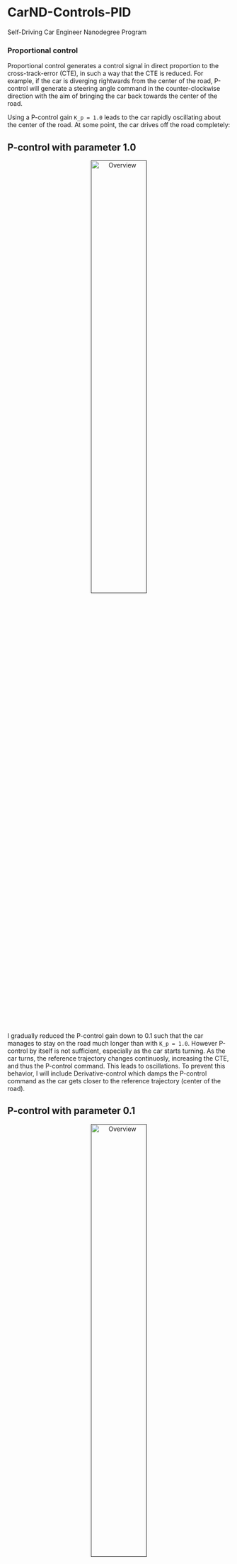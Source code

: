 # CarND-Controls-PID
Self-Driving Car Engineer Nanodegree Program

### Proportional control
Proportional control generates a control signal in direct proportion to the cross-track-error (CTE), in such a way that the CTE is reduced. For example, if the car is diverging rightwards from the center of the road, P-control will generate a steering angle command in the counter-clockwise direction with the aim of bringing the car back towards the center of the road.

Using a P-control gain `K_p = 1.0` leads to the car rapidly oscillating about the center of the road. At some point, the car drives off the road completely:

## P-control with parameter 1.0
<p align="center">
 <a href=""><img src="./videos/XX.gif" alt="Overview" width="50%" height="50%"></a>
</p>

I gradually reduced the P-control gain down to 0.1 such that the car manages to stay on the road much longer than with `K_p = 1.0`. However P-control by itself is not sufficient, especially as the car starts turning. As the car turns, the reference trajectory changes continuosly, increasing the CTE, and thus the P-control command. This leads to oscillations. To prevent this behavior, I will include Derivative-control which damps the P-control command as
the car gets closer to the reference trajectory (center of the road).
## P-control with parameter 0.1
<p align="center">
 <a href=""><img src="./videos/XX.gif" alt="Overview" width="50%" height="50%"></a>
</p>


### Proportional-derivative control

Derivative(D)-control damps the P-control command as the car gets closer to the center of the road. Thus the car does not overshoot much (ideally not at all). The system is more stable and settles to its desired state quicker than with just P-control. With the following PD-control parameters, it was possible to keep the car on the drivable surface of the road throughout the simulator track.

## P-control with parameter 0.1 and D-control with parameter 1.0
<p align="center">
 <a href=""><img src="./videos/XX.gif" alt="Overview" width="50%" height="50%"></a>
</p>

<p align="center">
 <a href=""><img src="./videos/XX.gif" alt="Overview" width="50%" height="50%"></a>
</p>

### Integral control

Integral(I)-control generates a command component that compensates for any systematic bias in the system. The car could have such a bias if, for example, the front wheels are not oriented exactly straight for a steering angle of 0°. Either the car in the Udacity simulator does not seems to have such a bias, or the simulator track is not long enough for such a bias to have any visible effect. Hence I did not use an I-controller in my project.

---

## Dependencies

* cmake >= 3.5
 * All OSes: [click here for installation instructions](https://cmake.org/install/)
* make >= 4.1(mac, linux), 3.81(Windows)
  * Linux: make is installed by default on most Linux distros
  * Mac: [install Xcode command line tools to get make](https://developer.apple.com/xcode/features/)
  * Windows: [Click here for installation instructions](http://gnuwin32.sourceforge.net/packages/make.htm)
* gcc/g++ >= 5.4
  * Linux: gcc / g++ is installed by default on most Linux distros
  * Mac: same deal as make - [install Xcode command line tools]((https://developer.apple.com/xcode/features/)
  * Windows: recommend using [MinGW](http://www.mingw.org/)
* [uWebSockets](https://github.com/uWebSockets/uWebSockets)
  * Run either `./install-mac.sh` or `./install-ubuntu.sh`.
  * If you install from source, checkout to commit `e94b6e1`, i.e.
    ```
    git clone https://github.com/uWebSockets/uWebSockets
    cd uWebSockets
    git checkout e94b6e1
    ```
    Some function signatures have changed in v0.14.x. See [this PR](https://github.com/udacity/CarND-MPC-Project/pull/3) for more details.
* Simulator. You can download these from the [project intro page](https://github.com/udacity/self-driving-car-sim/releases) in the classroom.

There's an experimental patch for windows in this [PR](https://github.com/udacity/CarND-PID-Control-Project/pull/3)

## Basic Build Instructions

1. Clone this repo.
2. Make a build directory: `mkdir build && cd build`
3. Compile: `cmake .. && make`
4. Run it: `./pid`.

Tips for setting up your environment can be found [here](https://classroom.udacity.com/nanodegrees/nd013/parts/40f38239-66b6-46ec-ae68-03afd8a601c8/modules/0949fca6-b379-42af-a919-ee50aa304e6a/lessons/f758c44c-5e40-4e01-93b5-1a82aa4e044f/concepts/23d376c7-0195-4276-bdf0-e02f1f3c665d)

## Editor Settings

We've purposefully kept editor configuration files out of this repo in order to
keep it as simple and environment agnostic as possible. However, we recommend
using the following settings:

* indent using spaces
* set tab width to 2 spaces (keeps the matrices in source code aligned)

## Code Style

Please (do your best to) stick to [Google's C++ style guide](https://google.github.io/styleguide/cppguide.html).

## Project Instructions and Rubric

Note: regardless of the changes you make, your project must be buildable using
cmake and make!

More information is only accessible by people who are already enrolled in Term 2
of CarND. If you are enrolled, see [the project page](https://classroom.udacity.com/nanodegrees/nd013/parts/40f38239-66b6-46ec-ae68-03afd8a601c8/modules/f1820894-8322-4bb3-81aa-b26b3c6dcbaf/lessons/e8235395-22dd-4b87-88e0-d108c5e5bbf4/concepts/6a4d8d42-6a04-4aa6-b284-1697c0fd6562)
for instructions and the project rubric.

## Hints!

* You don't have to follow this directory structure, but if you do, your work
  will span all of the .cpp files here. Keep an eye out for TODOs.

## Call for IDE Profiles Pull Requests

Help your fellow students!

We decided to create Makefiles with cmake to keep this project as platform
agnostic as possible. Similarly, we omitted IDE profiles in order to we ensure
that students don't feel pressured to use one IDE or another.

However! I'd love to help people get up and running with their IDEs of choice.
If you've created a profile for an IDE that you think other students would
appreciate, we'd love to have you add the requisite profile files and
instructions to ide_profiles/. For example if you wanted to add a VS Code
profile, you'd add:

* /ide_profiles/vscode/.vscode
* /ide_profiles/vscode/README.md

The README should explain what the profile does, how to take advantage of it,
and how to install it.

Frankly, I've never been involved in a project with multiple IDE profiles
before. I believe the best way to handle this would be to keep them out of the
repo root to avoid clutter. My expectation is that most profiles will include
instructions to copy files to a new location to get picked up by the IDE, but
that's just a guess.

One last note here: regardless of the IDE used, every submitted project must
still be compilable with cmake and make./

## How to write a README
A well written README file can enhance your project and portfolio.  Develop your abilities to create professional README files by completing [this free course](https://www.udacity.com/course/writing-readmes--ud777).

